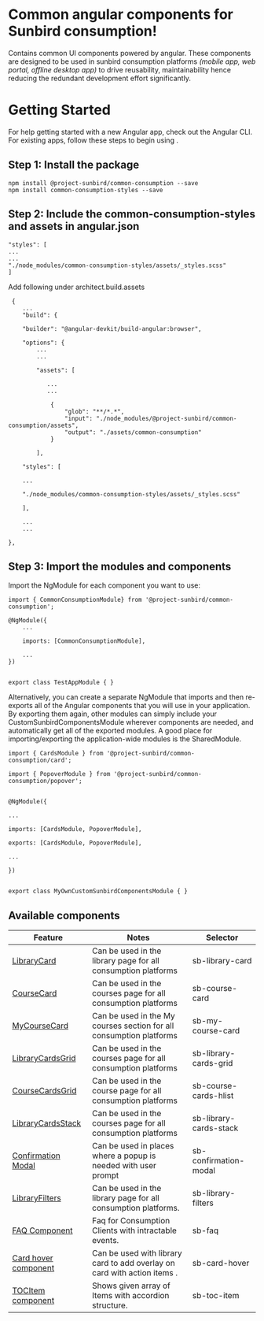 # Common angular components for Sunbird consumption!
Contains common UI components powered by angular. These components are designed to be used in sunbird consumption platforms *(mobile app, web portal, offline desktop app)* to drive reusability, maintainability hence reducing the redundant development effort significantly.

# Getting Started
For help getting started with a new Angular app, check out the Angular CLI.
For existing apps, follow these steps to begin using .

## Step 1: Install the package

    npm install @project-sunbird/common-consumption --save
    npm install common-consumption-styles --save

## Step 2: Include the common-consumption-styles and assets in angular.json
    "styles": [
    ...
    ...
    "./node_modules/common-consumption-styles/assets/_styles.scss"
    ]
  Add following under architect.build.assets

     {
	    ...
	    "build": {
	    
	    "builder": "@angular-devkit/build-angular:browser",
	    
	    "options": {
		    ...
		    ...
    
		    "assets": [
		    
			   ...
			   ...
			    
			    {
				    "glob": "**/*.*",
				    "input": "./node_modules/@project-sunbird/common-consumption/assets",
				    "output": "./assets/common-consumption"
			    }
		    
		    ],
    
	    "styles": [
	    
	    ...
	    
	    "./node_modules/common-consumption-styles/assets/_styles.scss"
	    
	    ],
	    
	    ...
	    ...
    
    },

  

## Step 3: Import the modules and components
Import the NgModule for each component you want to use:
       
    import { CommonConsumptionModule} from '@project-sunbird/common-consumption';
    
    @NgModule({
	    ...
	    
	    imports: [CommonConsumptionModule],
	    
	    ...
    })

  
    export class TestAppModule { }

Alternatively, you can create a separate NgModule that imports and then re-exports all of the Angular components that you will use in your application. By exporting them again, other modules can simply include your CustomSunbirdComponentsModule wherever components are needed, and automatically get all of the exported modules. A good place for importing/exporting the application-wide modules is the SharedModule.

    import { CardsModule } from '@project-sunbird/common-consumption/card';

    import { PopoverModule } from '@project-sunbird/common-consumption/popover';


    @NgModule({
    
    ...
    
    imports: [CardsModule, PopoverModule],
    
    exports: [CardsModule, PopoverModule],
    
    ...
    
    })


    export class MyOwnCustomSunbirdComponentsModule { }

## Available components
|Feature| Notes| Selector|
|--|--|--|
| [LibraryCard](./projects/common-consumption/src/lib/card/library-card/library-card.md) | Can be used in the library page for all consumption platforms| sb-library-card|
| [CourseCard](https://github.com/Sunbird-Ed/SunbirdEd-consumption-ngcomponents/course-card/course-card.md) | Can be used in the courses page for all consumption platforms| sb-course-card|
| [MyCourseCard](https://github.com/Sunbird-Ed/SunbirdEd-consumption-ngcomponents/my-course-card/my-course-card.md) | Can be used in the My courses section for all consumption platforms| sb-my-course-card|
| [LibraryCardsGrid](./projects/common-consumption/src/lib/layout/library-cards-grid/library-cards-grid.md) | Can be used in the courses page for all consumption platforms|sb-library-cards-grid|
| [CourseCardsGrid](https://github.com/Sunbird-Ed/SunbirdEd-consumption-ngcomponents) | Can be used in the course page for all consumption platforms|sb-course-cards-hlist|
| [LibraryCardsStack](./projects/common-consumption/src/lib/layout/library-cards-stack/library-cards-stack.md) | Can be used in the courses page for all consumption platforms|sb-library-cards-stack|
| [Confirmation Modal]([https://github.com/Sunbird-Ed/SunbirdEd-consumption-ngcomponents](https://github.com/Sunbird-Ed/SunbirdEd-consumption-ngcomponents)) | Can be used in places where a popup is needed with user prompt|sb-confirmation-modal|
| [LibraryFilters](./projects/common-consumption/src/lib/library-filters/library-filters/library-filters.md) | Can be used in the library page for all consumption platforms. |sb-library-filters|
| [FAQ Component](./projects/common-consumption/src/lib/faq/faq/faq.md) | Faq for Consumption Clients with intractable events. |sb-faq|
| [Card hover component](./projects/common-consumption/src/lib/card/card-hover/card-hover.md) | Can be used with library card to add overlay on card with action items . |sb-card-hover|
| [TOCItem component](./projects/common-consumption/src/lib/content-details/toc-item/toc-item.md) | Shows given  array of Items with accordion structure. |sb-toc-item|

